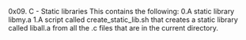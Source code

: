 0x09. C - Static libraries
This contains the following:
0.A static library libmy.a
1.A script called create_static_lib.sh that creates a static library called liball.a from all the .c files that are in the current directory.
